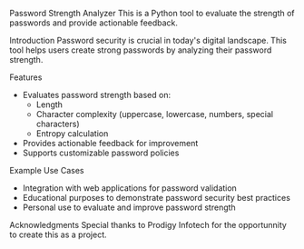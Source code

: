 Password Strength Analyzer
This is a Python tool to evaluate the strength of passwords and provide actionable feedback.

Introduction
Password security is crucial in today's digital landscape. This tool helps users create strong passwords by analyzing their password strength. 

Features
- Evaluates password strength based on:
    - Length
    - Character complexity (uppercase, lowercase, numbers, special characters)
    - Entropy calculation
- Provides actionable feedback for improvement
- Supports customizable password policies

Example Use Cases
- Integration with web applications for password validation
- Educational purposes to demonstrate password security best practices
- Personal use to evaluate and improve password strength

Acknowledgments
Special thanks to Prodigy Infotech for the opportunnity to create this as a project.
